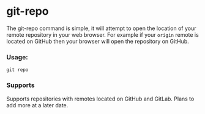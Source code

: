 # git-repo

The git-repo command is simple, it will attempt to open the location of your remote repository in your web browser. For example if your `origin` remote is located on GitHub then your browser will open the repository on GitHub.

### Usage:
```
git repo
```

### Supports
Supports repositories with remotes located on GitHub and GitLab. Plans to add more at a later date.